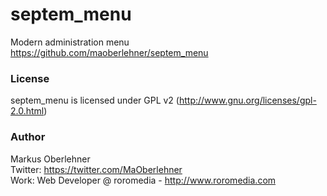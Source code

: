 # septem_menu
Modern administration menu  
https://github.com/maoberlehner/septem_menu

### License
septem_menu is licensed under GPL v2 (http://www.gnu.org/licenses/gpl-2.0.html)

### Author
Markus Oberlehner  
Twitter: https://twitter.com/MaOberlehner  
Work: Web Developer @ roromedia - http://www.roromedia.com